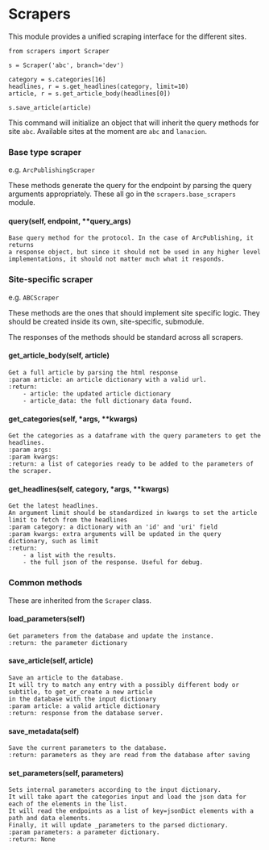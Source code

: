 # Scrapers

This module provides a unified scraping interface for the different sites.

    from scrapers import Scraper

    s = Scraper('abc', branch='dev')

    category = s.categories[16]
    headlines, r = s.get_headlines(category, limit=10)
    article, r = s.get_article_body(headlines[0])

    s.save_article(article)

This command will initialize an object that will inherit the query methods 
for site `abc`. Available sites at the moment are `abc` and `lanacion`.

### Base type scraper

e.g. `ArcPublishingScraper`

These methods generate the query for the endpoint by parsing the query arguments 
appropriately. These all go in the `scrapers.base_scrapers` module.

#### query(self, endpoint, **query_args)
    Base query method for the protocol. In the case of ArcPublishing, it returns 
    a response object, but since it should not be used in any higher level 
    implementations, it should not matter much what it responds. 

### Site-specific scraper

e.g. `ABCScraper`

These methods are the ones that should implement site specific logic. They should be 
created inside its own, site-specific, submodule.

The responses of the methods should be standard across all scrapers.

#### get_article_body(self, article)
    Get a full article by parsing the html response
    :param article: an article dictionary with a valid url.
    :return:
        - article: the updated article dictionary
        - article_data: the full dictionary data found.

#### get_categories(self, *args, **kwargs)
    Get the categories as a dataframe with the query parameters to get the headlines.
    :param args:
    :param kwargs:
    :return: a list of categories ready to be added to the parameters of the scraper.

#### get_headlines(self, category, *args, **kwargs)
    Get the latest headlines. 
    An argument limit should be standardized in kwargs to set the article limit to fetch from the headlines
    :param category: a dictionary with an 'id' and 'uri' field
    :param kwargs: extra arguments will be updated in the query dictionary, such as limit
    :return:
        - a list with the results.
        - the full json of the response. Useful for debug.


### Common methods 

These are inherited from the `Scraper` class.

#### load_parameters(self)
    Get parameters from the database and update the instance.
    :return: the parameter dictionary

#### save_article(self, article)
    Save an article to the database.
    It will try to match any entry with a possibly different body or subtitle, to get_or_create a new article
    in the database with the input dictionary
    :param article: a valid article dictionary
    :return: response from the database server.

#### save_metadata(self)
    Save the current parameters to the database.
    :return: parameters as they are read from the database after saving

#### set_parameters(self, parameters)
    Sets internal parameters according to the input dictionary.
    It will take apart the categories input and load the json data for each of the elements in the list.
    It will read the endpoints as a list of key=jsonDict elements with a path and data elements.
    Finally, it will update _parameters to the parsed dictionary.
    :param parameters: a parameter dictionary.
    :return: None
